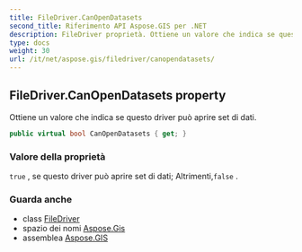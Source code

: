 ```yaml
---
title: FileDriver.CanOpenDatasets
second_title: Riferimento API Aspose.GIS per .NET
description: FileDriver proprietà. Ottiene un valore che indica se questo driver può aprire set di dati.
type: docs
weight: 30
url: /it/net/aspose.gis/filedriver/canopendatasets/
---
```

## FileDriver.CanOpenDatasets property

Ottiene un valore che indica se questo driver può aprire set di dati.

```csharp
public virtual bool CanOpenDatasets { get; }
```

### Valore della proprietà

`true` , se questo driver può aprire set di dati; Altrimenti,`false` .

### Guarda anche

* class [FileDriver](../)
* spazio dei nomi [Aspose.Gis](../../filedriver/)
* assemblea [Aspose.GIS](../../../)


